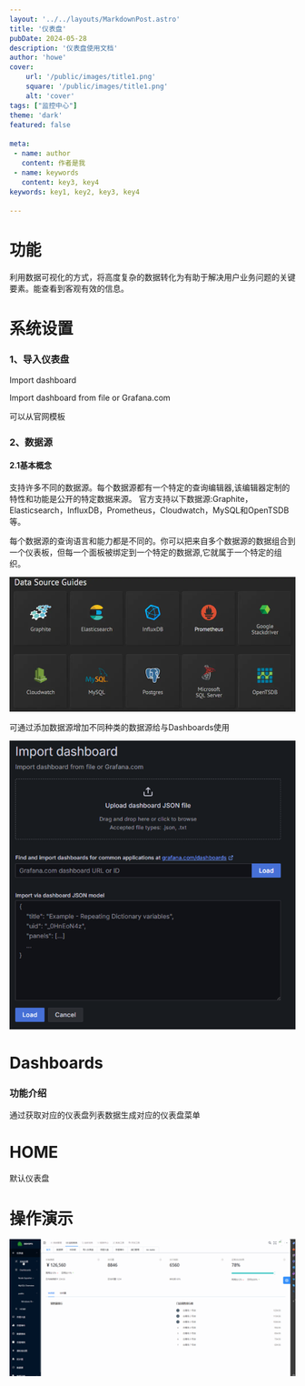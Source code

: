 ```yaml
---
layout: '../../layouts/MarkdownPost.astro'
title: '仪表盘'
pubDate: 2024-05-28
description: '仪表盘使用文档'
author: 'howe'
cover:
    url: '/public/images/title1.png'
    square: '/public/images/title1.png'
    alt: 'cover'
tags: ["监控中心"] 
theme: 'dark'
featured: false

meta:
 - name: author
   content: 作者是我
 - name: keywords
   content: key3, key4
keywords: key1, key2, key3, key4

---
```


# 功能
利用数据可视化的方式，将高度复杂的数据转化为有助于解决用户业务问题的关键要素。能查看到客观有效的信息。

# 系统设置
### 1、导入仪表盘
Import dashboard

Import dashboard from file or Grafana.com

可以从官网模板


### 2、数据源
#### 2.1基本概念
支持许多不同的数据源。每个数据源都有一个特定的查询编辑器,该编辑器定制的特性和功能是公开的特定数据来源。 官方支持以下数据源:Graphite，Elasticsearch，InfluxDB，Prometheus，Cloudwatch，MySQL和OpenTSDB等。

每个数据源的查询语言和能力都是不同的。你可以把来自多个数据源的数据组合到一个仪表板，但每一个面板被绑定到一个特定的数据源,它就属于一个特定的组织。

![|inline](/public/images/1.png)

可通过添加数据源增加不同种类的数据源给与Dashboards使用

![|inline](/public/images/2.png)

# Dashboards
### 功能介绍
通过获取对应的仪表盘列表数据生成对应的仪表盘菜单

# HOME
默认仪表盘


# 操作演示
![|inline](/public/images/1.gif)
